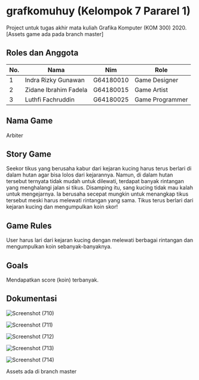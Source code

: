 # grafkomuhuy (Kelompok 7 Pararel 1)
Project untuk tugas akhir mata kuliah Grafika Komputer (KOM 300) 2020.
[Assets game ada pada branch master]


## Roles dan Anggota
<table>
    <thead>
        <tr>
            <th>No.</th>
            <th>Nama</th>
            <th>Nim</th>
            <th>Role</th>
        </tr>
    </thead>
    <tbody>
        <tr>
            <td>1</td>
            <td>Indra Rizky Gunawan</td>
            <td>G64180010</td>
            <td>Game Designer</td>
        </tr>
        <tr>
            <td>2</td>
            <td>Zidane Ibrahim Fadela</td>
            <td>G64180015</td>
            <td>Game Artist</td>
        </tr>
        <tr>
            <td>3</td>
            <td>Luthfi Fachruddin</td>
            <td>G64180025</td>
            <td>Game Programmer</td>
        </tr>
    </tbody>
</table>

## Nama Game
Arbiter

## Story Game
Seekor tikus yang berusaha kabur dari kejaran kucing harus terus berlari di dalam hutan agar bisa lolos dari kejarannya. Namun, di dalam hutan tersebut ternyata tidak mudah untuk dilewati, terdapat banyak rintangan yang menghalangi jalan si tikus. Disamping itu, sang kucing tidak mau kalah untuk mengejarnya. Ia berusaha secepat mungkin untuk menangkap tikus tersebut meski harus melewati rintangan yang sama. Tikus terus berlari dari kejaran kucing dan mengumpulkan koin skor!

## Game Rules
User harus lari dari kejaran kucing dengan melewati berbagai rintangan dan mengumpulkan koin sebanyak-banyaknya.

## Goals
Mendapatkan score (koin) terbanyak.

## Dokumentasi
![Screenshot (710)](https://user-images.githubusercontent.com/60083946/104189554-69d95d80-544d-11eb-85fc-5f5c5670515e.png)

![Screenshot (711)](https://user-images.githubusercontent.com/60083946/104189580-72319880-544d-11eb-9ac3-9f252589c6c5.png)

![Screenshot (712)](https://user-images.githubusercontent.com/60083946/104189592-76f64c80-544d-11eb-8444-e84c6864fb7e.png)

![Screenshot (713)](https://user-images.githubusercontent.com/60083946/104189611-7e1d5a80-544d-11eb-8ad8-b420fd01166e.png)

![Screenshot (714)](https://user-images.githubusercontent.com/60083946/104189641-88d7ef80-544d-11eb-9a93-ef9325378160.png)

Assets ada di branch master
